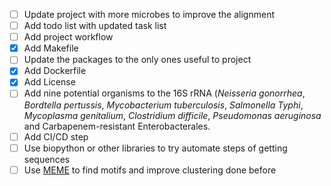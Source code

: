 - [ ] Update project with more microbes to improve the alignment
- [ ] Add todo list with updated task list
- [ ] Add project workflow
- [x] Add Makefile
- [ ] Update the packages to the only ones useful to project
- [x] Add Dockerfile
- [x] Add License
- [ ] Add nine potential organisms to the 16S rRNA (*Neisseria gonorrhea*, *Bordtella pertussis*, *Mycobacterium tuberculosis*, *Salmonella Typhi*, *Mycoplasma genitalium*, *Clostridium difficile*, *Pseudomonas aeruginosa* and Carbapenem-resistant Enterobacterales.
- [ ] Add CI/CD step
- [ ] Use biopython or other libraries to try automate steps of getting sequences
- [ ] Use [MEME](https://rosalind.info/glossary/meme/) to find motifs and improve clustering done before
